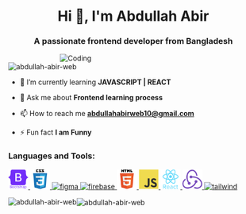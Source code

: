 <h1 align="center">Hi 👋, I'm Abdullah Abir</h1>
<h3 align="center">A passionate frontend developer from Bangladesh</h3>
<img align="right" alt="Coding" width="400" src="https://i.pinimg.com/originals/03/a4/a5/03a4a5f034bf0bafa661fd8a8aabedc8.gif"

<p align="left"> <img src="https://komarev.com/ghpvc/?username=abdullah-abir-web&label=Profile%20views&color=0e75b6&style=flat" alt="abdullah-abir-web" /> </p>

- 🌱 I’m currently learning **JAVASCRIPT | REACT**

- 💬 Ask me about **Frontend learning process**

- 📫 How to reach me **abdullahabirweb10@gmail.com**

- ⚡ Fun fact **I am Funny**


<h3 align="left">Languages and Tools:</h3>
<p align="left"> <a href="https://getbootstrap.com" target="_blank" rel="noreferrer"> <img src="https://raw.githubusercontent.com/devicons/devicon/master/icons/bootstrap/bootstrap-plain-wordmark.svg" alt="bootstrap" width="40" height="40"/> </a> <a href="https://www.w3schools.com/css/" target="_blank" rel="noreferrer"> <img src="https://raw.githubusercontent.com/devicons/devicon/master/icons/css3/css3-original-wordmark.svg" alt="css3" width="40" height="40"/> </a> <a href="https://www.figma.com/" target="_blank" rel="noreferrer"> <img src="https://www.vectorlogo.zone/logos/figma/figma-icon.svg" alt="figma" width="40" height="40"/> </a> <a href="https://firebase.google.com/" target="_blank" rel="noreferrer"> <img src="https://www.vectorlogo.zone/logos/firebase/firebase-icon.svg" alt="firebase" width="40" height="40"/> </a> <a href="https://www.w3.org/html/" target="_blank" rel="noreferrer"> <img src="https://raw.githubusercontent.com/devicons/devicon/master/icons/html5/html5-original-wordmark.svg" alt="html5" width="40" height="40"/> </a> <a href="https://developer.mozilla.org/en-US/docs/Web/JavaScript" target="_blank" rel="noreferrer"> <img src="https://raw.githubusercontent.com/devicons/devicon/master/icons/javascript/javascript-original.svg" alt="javascript" width="40" height="40"/> </a> <a href="https://reactjs.org/" target="_blank" rel="noreferrer"> <img src="https://raw.githubusercontent.com/devicons/devicon/master/icons/react/react-original-wordmark.svg" alt="react" width="40" height="40"/> </a> <a href="https://redux.js.org" target="_blank" rel="noreferrer"> <img src="https://raw.githubusercontent.com/devicons/devicon/master/icons/redux/redux-original.svg" alt="redux" width="40" height="40"/> </a> <a href="https://tailwindcss.com/" target="_blank" rel="noreferrer"> <img src="https://www.vectorlogo.zone/logos/tailwindcss/tailwindcss-icon.svg" alt="tailwind" width="40" height="40"/> </a> </p>

<p><img align="left" src="https://github-readme-stats.vercel.app/api/top-langs?username=abdullah-abir-web&show_icons=true&locale=en&layout=compact" alt="abdullah-abir-web" /></p>



<p><img align="center" src="https://github-readme-streak-stats.herokuapp.com/?user=abdullah-abir-web&" alt="abdullah-abir-web" /></p>

